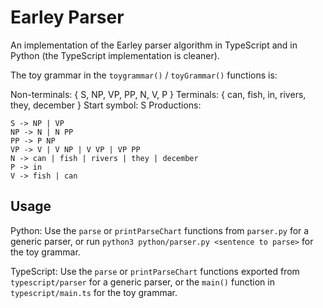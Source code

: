# Earley Parser

An implementation of the Earley parser algorithm in TypeScript and in Python (the TypeScript implementation is cleaner).

The toy grammar in the `toygrammar()` / `toyGrammar()` functions is:

Non-terminals: { S, NP, VP, PP, N, V, P }
Terminals: { can, fish, in, rivers, they, december }
Start symbol: S
Productions:
```
S -> NP | VP
NP -> N | N PP
PP -> P NP
VP -> V | V NP | V VP | VP PP
N -> can | fish | rivers | they | december
P -> in
V -> fish | can
```

## Usage

Python: Use the `parse` or `printParseChart` functions from `parser.py` for a generic parser, or run `python3 python/parser.py <sentence to parse>` for the toy grammar.

TypeScript: Use the `parse` or `printParseChart` functions exported from `typescript/parser` for a generic parser, or the `main()` function in `typescript/main.ts` for the toy grammar.